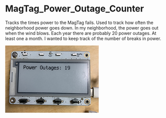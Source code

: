 # MagTag_Power_Outage_Counter
Tracks the times power to the MagTag fails. Used to track how often the neighborhood power goes down. 
In my neighborhood, the power goes out when the wind blows. Each year there are probably 20 power outages. At least one a month. I wanted to keep track of the number of breaks in power. 

![Alt MagTag showing the number of power outages](magtag.png)
